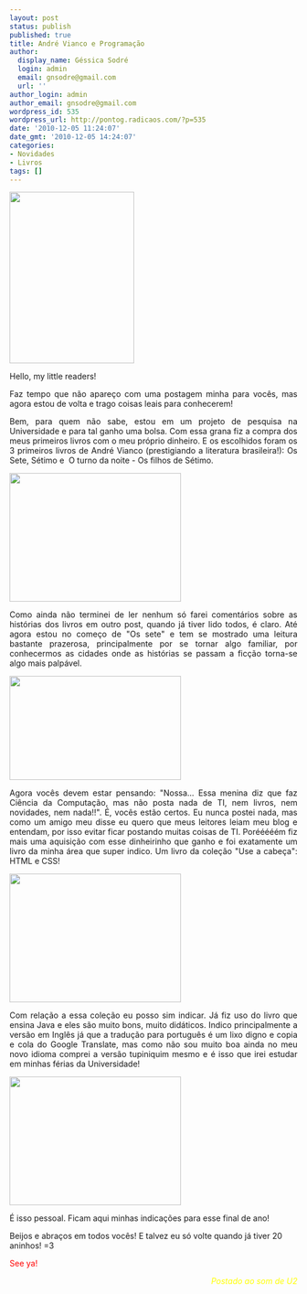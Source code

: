 ```yaml
---
layout: post
status: publish
published: true
title: André Vianco e Programação
author:
  display_name: Géssica Sodré
  login: admin
  email: gnsodre@gmail.com
  url: ''
author_login: admin
author_email: gnsodre@gmail.com
wordpress_id: 535
wordpress_url: http://pontog.radicaos.com/?p=535
date: '2010-12-05 11:24:07'
date_gmt: '2010-12-05 14:24:07'
categories:
- Novidades
- Livros
tags: []
---
```

<p><a href="http://pontog.radicaos.com/wp-content/uploads/2010/12/PinUp_25.png"><img class="aligncenter size-medium wp-image-537" title="PinUp_25" src="http://pontog.radicaos.com/wp-content/uploads/2010/12/PinUp_25-218x300.png" alt="" width="218" height="300" /></a></p>
<p style="text-align: justify;">Hello, my little readers!</p>
<p style="text-align: justify;">Faz tempo que não apareço com uma postagem minha para vocês, mas agora estou de volta e trago coisas leais para conhecerem!</p>
<p style="text-align: justify;">Bem, para quem não sabe, estou em um projeto de pesquisa na Universidade e para tal ganho uma bolsa. Com essa grana fiz a compra dos meus primeiros livros com o meu próprio dinheiro. E os escolhidos foram os 3 primeiros livros de André Vianco (prestigiando a literatura brasileira!): Os Sete, Sétimo e  O turno da noite - Os filhos de Sétimo.</p>
<p><a href="http://pontog.radicaos.com/wp-content/uploads/2010/12/Leitura-1.jpg"><img class="aligncenter size-medium wp-image-538" title="André Vianco" src="http://pontog.radicaos.com/wp-content/uploads/2010/12/Leitura-1-300x225.jpg" alt="" width="300" height="225" /></a></p>
<p style="text-align: justify;">Como ainda não terminei de ler nenhum só farei comentários sobre as histórias dos livros em outro post, quando já tiver lido todos, é claro. Até agora estou no começo de "Os sete" e tem se mostrado uma leitura bastante prazerosa, principalmente por se tornar algo familiar, por conhecermos as cidades onde as histórias se passam a ficção torna-se algo mais palpável.</p>
<p><a href="http://pontog.radicaos.com/wp-content/uploads/2010/12/Leitura-4.jpg"><img class="aligncenter size-medium wp-image-540" title="Leitura (4)" src="http://pontog.radicaos.com/wp-content/uploads/2010/12/Leitura-4-300x182.jpg" alt="" width="300" height="182" /></a></p>
<p style="text-align: justify;">Agora vocês devem estar pensando: "Nossa... Essa menina diz que faz Ciência da Computação, mas não posta nada de TI, nem livros, nem novidades, nem nada!!". É, vocês estão certos. Eu nunca postei nada, mas como um amigo meu disse eu quero que meus leitores leiam meu blog e entendam, por isso evitar ficar postando muitas coisas de TI. Porééééém fiz mais uma aquisição com esse dinheirinho que ganho e foi exatamente um livro da minha área que super indico. Um livro da coleção "Use a cabeça": HTML e CSS!</p>
<p><a href="http://pontog.radicaos.com/wp-content/uploads/2010/12/Leitura-5.jpg"><img class="aligncenter size-medium wp-image-541" title="Leitura (5)" src="http://pontog.radicaos.com/wp-content/uploads/2010/12/Leitura-5-300x225.jpg" alt="" width="300" height="225" /></a></p>
<p style="text-align: justify;">Com relação a essa coleção eu posso sim indicar. Já fiz uso do livro que ensina Java e eles são muito bons, muito didáticos. Indico principalmente a versão em Inglês já que a tradução para português é um lixo digno e copia e cola do Google Translate, mas como não sou muito boa ainda no meu novo idioma comprei a versão tupiniquim mesmo e é isso que irei estudar em minhas férias da Universidade!</p>
<p><a href="http://pontog.radicaos.com/wp-content/uploads/2010/12/Leitura-71.jpg"><img class="aligncenter size-medium wp-image-543" title="Leitura (7)" src="http://pontog.radicaos.com/wp-content/uploads/2010/12/Leitura-71-300x225.jpg" alt="" width="300" height="225" /></a></p>
<p>É isso pessoal. Ficam aqui minhas indicações para esse final de ano!</p>
<p>Beijos e abraços em todos vocês! E talvez eu só volte quando já tiver 20 aninhos! =3</p>
<p><span style="color: #ff0000;">See ya!</span></p>
<address style="text-align: right;"><span style="color: #ffff00;">Postado ao som de U2</span></address>
<address style="text-align: right;"><span style="color: #ffff00;"><br />
</span></address>
